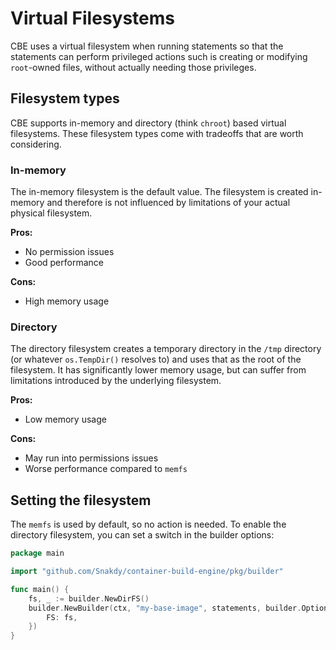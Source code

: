# Virtual Filesystems

CBE uses a virtual filesystem when running statements so that the statements can perform privileged actions such is creating or modifying `root`-owned files, without actually needing those privileges.

## Filesystem types

CBE supports in-memory and directory (think `chroot`) based virtual filesystems.
These filesystem types come with tradeoffs that are worth considering.

### In-memory

The in-memory filesystem is the default value.
The filesystem is created in-memory and therefore is not influenced by limitations of your actual physical filesystem.

**Pros:**

* No permission issues
* Good performance

**Cons:**

* High memory usage

### Directory

The directory filesystem creates a temporary directory in the `/tmp` directory (or whatever `os.TempDir()` resolves to) and uses that as the root of the filesystem.
It has significantly lower memory usage, but can suffer from limitations introduced by the underlying filesystem.

**Pros:**

* Low memory usage

**Cons:**

* May run into permissions issues
* Worse performance compared to `memfs`

## Setting the filesystem

The `memfs` is used by default, so no action is needed.
To enable the directory filesystem, you can set a switch in the builder options:

```go
package main

import "github.com/Snakdy/container-build-engine/pkg/builder"

func main() {
	fs, _ := builder.NewDirFS()
	builder.NewBuilder(ctx, "my-base-image", statements, builder.Options{
		FS: fs,
	})
}
```
